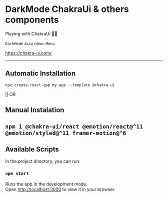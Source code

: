 # DarkMode ChakraUi & others components

Playing with ChakraUi 🏋️‍♀️

`DarkMode`
`Accordeon`
`Menu`

https://chakra-ui.com/

--- 

## Automatic Installation

`npx create-react-app my-app --template @chakra-ui`

|| OR

## Manual Instalation

`npm i @chakra-ui/react @emotion/react@^11 @emotion/styled@^11 framer-motion@^6
`
--- 

## Available Scripts

In the project directory, you can run:

### `npm start`

Runs the app in the development mode.\
Open [http://localhost:3000](http://localhost:3000) to view it in your browser.


